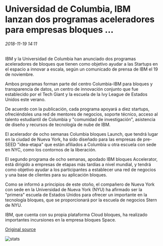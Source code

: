 # Universidad de Columbia, IBM lanzan dos programas aceleradores para empresas bloques ...

###### 2018-11-19 14:11

IBM y la Universidad de Columbia han anunciado dos programas aceleradores de bloques que tienen como objetivo ayudar a las Startups en el espacio a innovar a escala, según un comunicado de prensa de IBM el 19 de noviembre.

Ambos programas forman parte del centro Columbia-IBM para bloques y transparencia de datos, un centro de innovación conjunto que fue establecido por el Tech Giant y la escuela de la Ivy League de Estados Unidos este verano.

De acuerdo con la publicación, cada programa apoyará a diez startups, ofreciéndoles una red de mentores de negocios, soporte técnico, acceso al talento estudiantil de Columbia y "comunidad de investigación", asistencia de diseño y recursos de tecnología de nube de IBM.

El acelerador de ocho semanas Columbia bloques Launch, que tendrá lugar en la ciudad de Nueva York, ha sido diseñado para las empresas de pre-SEED "idea-etapa" que están afiliados a Columbia u otra escuela con sede en NYC, como los contornos de la liberación.

El segundo programa de ocho semanas, apodado IBM bloques Accelerator, está dirigido a empresas de etapas más tardías a nivel mundial, y tendrá como objetivo ayudar a los participantes a establecer una red de negocios y una base de clientes para su aplicación bloques.

Como se informó a principios de este otoño, el compañero de Nueva York con sede en la Universidad de Nueva York (NYU) ha afirmado ser la "primera" escuela de Estados Unidos para ofrecer un importante en la tecnología bloques, que se proporcionará por la escuela de negocios Stern de NYU.

IBM, que cuenta con su propia plataforma Cloud bloques, ha realizado importantes incursiones en la empresa bloques Space.

[Original source](https://cointelegraph.com/news/columbia-university-ibm-launch-two-accelerator-programs-for-blockchain-enterprises)

![stats](https://c.statcounter.com/11760860/0/a89fa40b/1/ "stats")